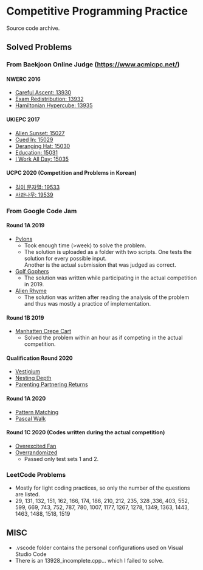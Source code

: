 # Competitive Programming Practice
Source code archive.  
## Solved Problems
### From Baekjoon Online Judge (https://www.acmicpc.net/)
#### NWERC 2016
* [Careful Ascent: 13930](https://www.acmicpc.net/problem/13930)
* [Exam Redistribution: 13932](https://www.acmicpc.net/problem/13932)
* [Hamiltonian Hypercube: 13935](https://www.acmicpc.net/problem/13935)
#### UKIEPC 2017
* [Alien Sunset: 15027](https://www.acmicpc.net/problem/15027)
* [Cued In: 15029](https://www.acmicpc.net/problem/15029)
* [Deranging Hat: 15030](https://www.acmicpc.net/problem/15030)
* [Education: 15031](https://www.acmicpc.net/problem/15031)
* [I Work All Day: 15035](https://www.acmicpc.net/problem/15035)
#### UCPC 2020 (Competition and Problems in Korean)
* [길이 문자열: 19533](https://www.acmicpc.net/problem/19533)
* [사과나무: 19539](https://www.acmicpc.net/problem/19539)
### From Google Code Jam  
#### Round 1A 2019
* [Pylons](https://codingcompetitions.withgoogle.com/codejam/round/0000000000051635)
    * Took enough time (>week) to solve the problem. 
    * The solution is uploaded as a folder with two scripts. One tests the solution for every possible input.  
    Another is the actual submission that was judged as correct.
* [Golf Gophers](https://codingcompetitions.withgoogle.com/codejam/round/0000000000051635)
    * The solution was written while participating in the actual competition in 2019. 
* [Alien Rhyme](https://codingcompetitions.withgoogle.com/codejam/round/0000000000051635)
    * The solution was written after reading the analysis of the problem and thus was mostly a practice of implementation.
#### Round 1B 2019
* [Manhatten Crepe Cart](https://codingcompetitions.withgoogle.com/codejam/round/0000000000051706)
    * Solved the problem within an hour as if competing in the actual competition.
#### Qualification Round 2020
* [Vestigium](https://codingcompetitions.withgoogle.com/codejam/round/000000000019fd27)  
* [Nesting Depth](https://codingcompetitions.withgoogle.com/codejam/round/000000000019fd27)
* [Parenting Partnering Returns](https://codingcompetitions.withgoogle.com/codejam/round/000000000019fd27)
#### Round 1A 2020
* [Pattern Matching](https://codingcompetitions.withgoogle.com/codejam/round/000000000019fd74)
* [Pascal Walk](https://codingcompetitions.withgoogle.com/codejam/round/000000000019fd74)
#### Round 1C 2020 (Codes written during the actual competition)
* [Overexcited Fan](https://codingcompetitions.withgoogle.com/codejam/round/000000000019fef4)
* [Overrandomized](https://codingcompetitions.withgoogle.com/codejam/round/000000000019fef4)
    * Passed only test sets 1 and 2.
### LeetCode Problems
* Mostly for light coding practices, so only the number of the questions are listed.
* 29, 131, 132, 151, 162, 166, 174, 186, 210, 212, 235, 328 ,336, 403, 552, 599, 669, 743, 752, 787, 780, 1007, 1177, 1267, 1278, 1349, 1363, 1443, 1463, 1488, 1518, 1519
## MISC
* .vscode folder contains the personal configurations used on Visual Studio Code
* There is an 13928_incomplete.cpp... which I failed to solve. 